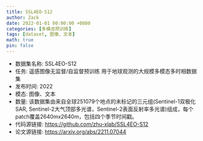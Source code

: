 ```yaml
---
title: SSL4EO-S12
author: Zack
date: 2022-01-01 00:00:00 +0800
categories: [多模态预训练]
tags: [dataset, 图像、文本]
math: true
pin: false
---
```

- 数据集名称: SSL4EO-S12
- 任务: 遥感图像无监督/自监督预训练 用于地球观测的大规模多模态多时相数据集
- 发布时间: 2022
- 模态: 图像、文本
- 数量: 该数据集由来自全球251079个地点的未标记的三元组(Sentinel-1双极化SAR, Sentinel-2大气顶部多光谱，Sentinel-2表面反射率多光谱)组成，每个patch覆盖2640mx2640m，包括四个季节时间戳。
- 代码源链接: https://github.com/zhu-xlab/SSL4EO-S12
- 论文源链接: https://arxiv.org/abs/2211.07044
